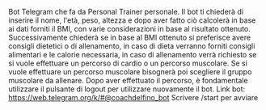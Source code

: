 Bot Telegram che fa da Personal Trainer personale. Il bot ti chiederà di inserire il nome, l'età, peso, altezza e dopo aver fatto ciò calcolerà in base ai dati forniti il BMI, con varie considerazioni in base al 
risultato ottenuto. Successivamente chiederà se in base al BMI ottenuto si preferisce avere consigli dietetici o di allenamento, in caso di dieta verranno forniti consigli alimentari e le calorie necessaria,
in caso di allenamento verrà richiesto se si vuole effettuare un percorso di cardio o un percorso muscolare. Se si vuole effettuare un percorso muscolare bisognerà poi scegliere il gruppo muscolare da allenare.
Dopo aver effettuato il percorso, è fondamentale utilizzare il pulsante di logout per utilizzare nuovamente il bot.
Link bot: https://web.telegram.org/k/#@coachdelfino_bot
Scrivere /start per avviare
